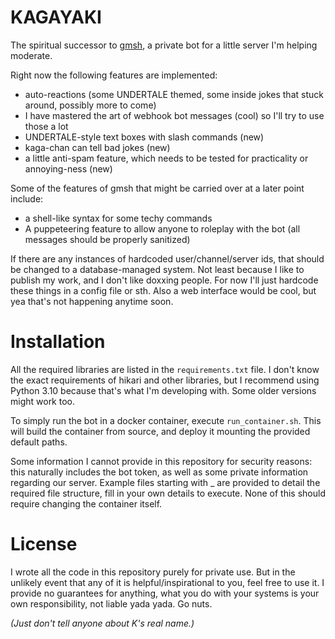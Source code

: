 # KAGAYAKI

The spiritual successor to [gmsh](https://github.com/ilonachan/gmsh),
a private bot for a little server I'm helping moderate.

Right now the following features are implemented:
- auto-reactions (some UNDERTALE themed, some inside jokes that stuck around, possibly more to come)
- I have mastered the art of webhook bot messages (cool) so I'll try to use those a lot
- UNDERTALE-style text boxes with slash commands (new)
- kaga-chan can tell bad jokes (new)
- a little anti-spam feature, which needs to be tested for practicality or annoying-ness (new)

Some of the features of gmsh that might be carried over at a later point include:
- a shell-like syntax for some techy commands
- A puppeteering feature to allow anyone to roleplay with the bot (all messages should be properly sanitized)

If there are any instances of hardcoded user/channel/server ids, that should be changed
to a database-managed system. Not least because I like to publish my work, and I don't
like doxxing people. For now I'll just hardcode these things in a config file or sth.
Also a web interface would be cool, but yea that's not happening anytime soon.

# Installation

All the required libraries are listed in the `requirements.txt` file. I don't know the exact
requirements of hikari and other libraries, but I recommend using Python 3.10 because that's
what I'm developing with. Some older versions might work too.

To simply run the bot in a docker container, execute `run_container.sh`.
This will build the container from source, and deploy it mounting the provided default paths.

Some information I cannot provide in this repository for security reasons:
this naturally includes the bot token, as well as some private information regarding our server.
Example files starting with _ are provided to detail the required file structure,
fill in your own details to execute. None of this should require changing the container itself.

# License

I wrote all the code in this repository purely for private use. But in the unlikely event that
any of it is helpful/inspirational to you, feel free to use it. I provide no guarantees for anything,
what you do with your systems is your own responsibility, not liable yada yada. Go nuts.

_(Just don't tell anyone about K's real name.)_
